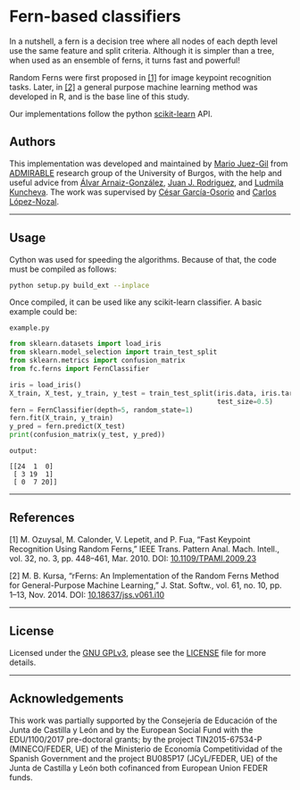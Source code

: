 # Fern-based classifiers

In a nutshell, a fern is a decision tree where all nodes of each depth level use the same feature and split criteria. Although it is simpler than a tree, when used as an ensemble of ferns, it turns fast and powerful!

Random Ferns were first proposed in [[1]](#ref_1) for image keypoint recognition tasks. Later, in [[2]](#ref_2) a general purpose machine learning method was developed in R, and is the base line of this study.

Our implementations follow the python [scikit-learn](https://scikit-learn.org/stable/) API.

## Authors

This implementation was developed and maintained by [Mario Juez-Gil](mailto:mariojg@ubu.es) from [ADMIRABLE](https://www.admirable-ubu.es) research group of the University of Burgos, with the help and useful advice from [Álvar Arnaiz-González](https://scholar.google.es/citations?user=_9C0tpMAAAAJ&hl=es), [Juan J. Rodriguez](https://scholar.google.es/citations?user=p4m8t6oAAAAJ&hl=es), and [Ludmila Kuncheva](https://lucykuncheva.co.uk/). The work was supervised by [César García-Osorio](https://scholar.google.es/citations?user=X08I-_4AAAAJ&hl=es) and [Carlos López-Nozal](https://scholar.google.es/citations?user=JAS4N-oAAAAJ&hl=es).

---

## Usage

Cython was used for speeding the algorithms. Because of that, the code must be compiled as follows:

```bash
python setup.py build_ext --inplace
```

Once compiled, it can be used like any scikit-learn classifier. A basic example could be:

`example.py`

```python
from sklearn.datasets import load_iris
from sklearn.model_selection import train_test_split
from sklearn.metrics import confusion_matrix
from fc.ferns import FernClassifier

iris = load_iris()
X_train, X_test, y_train, y_test = train_test_split(iris.data, iris.target,
                                                    test_size=0.5)
fern = FernClassifier(depth=5, random_state=1)
fern.fit(X_train, y_train)
y_pred = fern.predict(X_test)
print(confusion_matrix(y_test, y_pred))
```

`output:`

```
[[24  1  0]
 [ 3 19  1]
 [ 0  7 20]]
```

---

## References

<a name="ref_1"></a>[1] M. Ozuysal, M. Calonder, V. Lepetit, and P. Fua, “Fast Keypoint Recognition Using Random Ferns,” IEEE Trans. Pattern Anal. Mach. Intell., vol. 32, no. 3, pp. 448–461, Mar. 2010. DOI: [10.1109/TPAMI.2009.23](https://doi.org/10.1109/TPAMI.2009.23)

<a name="ref_2"></a>[2] M. B. Kursa, “rFerns: An Implementation of the Random Ferns Method for General-Purpose Machine Learning,” J. Stat. Softw., vol. 61, no. 10, pp. 1–13, Nov. 2014. DOI: [10.18637/jss.v061.i10](https://doi.org/10.18637/jss.v061.i10)

---

## License

Licensed under the [GNU GPLv3](https://opensource.org/licenses/GPL-3.0), please see the [LICENSE](LICENSE) file for more details.

---

## Acknowledgements

This work was partially supported by the Consejería de Educación of the 
Junta de Castilla y León and by the European Social Fund with the 
EDU/1100/2017 pre-doctoral grants; by the project TIN2015-67534-P 
(MINECO/FEDER, UE) of the Ministerio de Economía Competitividad of the 
Spanish Government and the project BU085P17 (JCyL/FEDER, UE) of the Junta de 
Castilla y León both cofinanced from European Union FEDER funds.